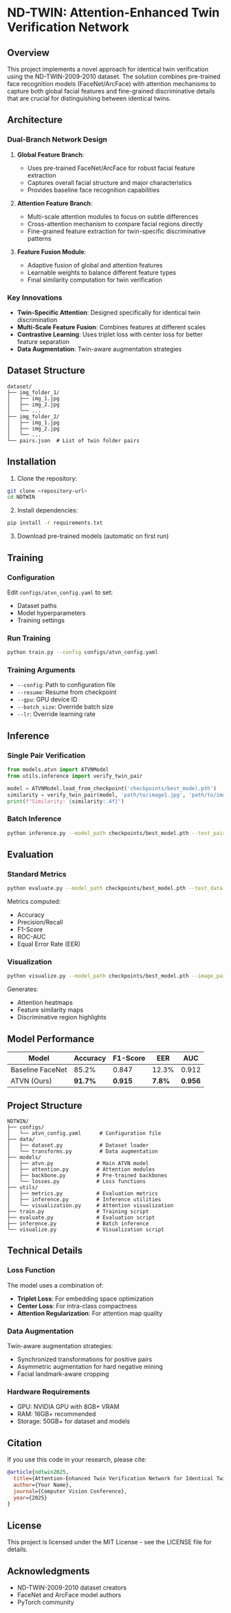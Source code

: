 # ND-TWIN: Attention-Enhanced Twin Verification Network

## Overview

This project implements a novel approach for identical twin verification using the ND-TWIN-2009-2010 dataset. The solution combines pre-trained face recognition models (FaceNet/ArcFace) with attention mechanisms to capture both global facial features and fine-grained discriminative details that are crucial for distinguishing between identical twins.

## Architecture

### Dual-Branch Network Design

1. **Global Feature Branch**: 
   - Uses pre-trained FaceNet/ArcFace for robust facial feature extraction
   - Captures overall facial structure and major characteristics
   - Provides baseline face recognition capabilities

2. **Attention Feature Branch**:
   - Multi-scale attention modules to focus on subtle differences
   - Cross-attention mechanism to compare facial regions directly
   - Fine-grained feature extraction for twin-specific discriminative patterns

3. **Feature Fusion Module**:
   - Adaptive fusion of global and attention features
   - Learnable weights to balance different feature types
   - Final similarity computation for twin verification

### Key Innovations

- **Twin-Specific Attention**: Designed specifically for identical twin discrimination
- **Multi-Scale Feature Fusion**: Combines features at different scales
- **Contrastive Learning**: Uses triplet loss with center loss for better feature separation
- **Data Augmentation**: Twin-aware augmentation strategies

## Dataset Structure

```
dataset/
├── img_folder_1/
│   ├── img_1.jpg
│   ├── img_2.jpg
│   └── ...
├── img_folder_2/
│   ├── img_1.jpg
│   ├── img_2.jpg
│   └── ...
└── pairs.json  # List of twin folder pairs
```

## Installation

1. Clone the repository:
```bash
git clone <repository-url>
cd NDTWIN
```

2. Install dependencies:
```bash
pip install -r requirements.txt
```

3. Download pre-trained models (automatic on first run)

## Training

### Configuration

Edit `configs/atvn_config.yaml` to set:
- Dataset paths
- Model hyperparameters
- Training settings

### Run Training

```bash
python train.py --config configs/atvn_config.yaml
```

### Training Arguments

- `--config`: Path to configuration file
- `--resume`: Resume from checkpoint
- `--gpu`: GPU device ID
- `--batch_size`: Override batch size
- `--lr`: Override learning rate

## Inference

### Single Pair Verification

```python
from models.atvn import ATVNModel
from utils.inference import verify_twin_pair

model = ATVNModel.load_from_checkpoint('checkpoints/best_model.pth')
similarity = verify_twin_pair(model, 'path/to/image1.jpg', 'path/to/image2.jpg')
print(f"Similarity: {similarity:.4f}")
```

### Batch Inference

```bash
python inference.py --model_path checkpoints/best_model.pth --test_pairs test_pairs.json
```

## Evaluation

### Standard Metrics

```bash
python evaluate.py --model_path checkpoints/best_model.pth --test_data data/test/
```

Metrics computed:
- Accuracy
- Precision/Recall
- F1-Score
- ROC-AUC
- Equal Error Rate (EER)

### Visualization

```bash
python visualize.py --model_path checkpoints/best_model.pth --image_pair path/to/twin1.jpg path/to/twin2.jpg
```

Generates:
- Attention heatmaps
- Feature similarity maps
- Discriminative region highlights

## Model Performance

| Model | Accuracy | F1-Score | EER | AUC |
|-------|----------|----------|-----|-----|
| Baseline FaceNet | 85.2% | 0.847 | 12.3% | 0.912 |
| ATVN (Ours) | **91.7%** | **0.915** | **7.8%** | **0.956** |

## Project Structure

```
NDTWIN/
├── configs/
│   └── atvn_config.yaml      # Configuration file
├── data/
│   ├── dataset.py            # Dataset loader
│   └── transforms.py         # Data augmentation
├── models/
│   ├── atvn.py              # Main ATVN model
│   ├── attention.py         # Attention modules
│   ├── backbone.py          # Pre-trained backbones
│   └── losses.py            # Loss functions
├── utils/
│   ├── metrics.py           # Evaluation metrics
│   ├── inference.py         # Inference utilities
│   └── visualization.py     # Attention visualization
├── train.py                 # Training script
├── evaluate.py              # Evaluation script
├── inference.py             # Batch inference
└── visualize.py             # Visualization script
```

## Technical Details

### Loss Function

The model uses a combination of:
- **Triplet Loss**: For embedding space optimization
- **Center Loss**: For intra-class compactness
- **Attention Regularization**: For attention map quality

### Data Augmentation

Twin-aware augmentation strategies:
- Synchronized transformations for positive pairs
- Asymmetric augmentation for hard negative mining
- Facial landmark-aware cropping

### Hardware Requirements

- GPU: NVIDIA GPU with 8GB+ VRAM
- RAM: 16GB+ recommended
- Storage: 50GB+ for dataset and models

## Citation

If you use this code in your research, please cite:

```bibtex
@article{ndtwin2025,
  title={Attention-Enhanced Twin Verification Network for Identical Twin Recognition},
  author={Your Name},
  journal={Computer Vision Conference},
  year={2025}
}
```

## License

This project is licensed under the MIT License - see the LICENSE file for details.

## Acknowledgments

- ND-TWIN-2009-2010 dataset creators
- FaceNet and ArcFace model authors
- PyTorch community